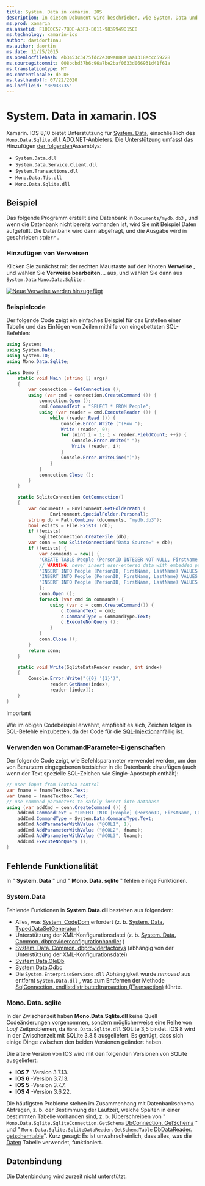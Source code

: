 ```yaml
---
title: System. Data in xamarin. IOS
description: In diesem Dokument wird beschrieben, wie System. Data und Mono.Data.Sqlite.dll verwendet werden, um auf SQLite-Daten in einer xamarin. IOS-Anwendung zuzugreifen.
ms.prod: xamarin
ms.assetid: F10C0C57-7BDE-A3F3-B011-9839949D15C8
ms.technology: xamarin-ios
author: davidortinau
ms.author: daortin
ms.date: 11/25/2015
ms.openlocfilehash: eb3453c3475fdc2e309a888a1aa1318eccc59228
ms.sourcegitcommit: 008bcbd37b6c96a7be2baf0633d066931d41f61a
ms.translationtype: MT
ms.contentlocale: de-DE
ms.lasthandoff: 07/22/2020
ms.locfileid: "86938735"
---
```

# <a name="systemdata-in-xamarinios"></a>System. Data in xamarin. IOS

Xamarin. IOS 8,10 bietet Unterstützung für [System. Data](xref:System.Data), einschließlich des `Mono.Data.Sqlite.dll` ADO.NET-Anbieters. Die Unterstützung umfasst das Hinzufügen [der folgenden](~/cross-platform/internals/available-assemblies.md)Assemblys:

- `System.Data.dll`
- `System.Data.Service.Client.dll`
- `System.Transactions.dll`
- `Mono.Data.Tds.dll`
- `Mono.Data.Sqlite.dll`

<a name="Example"></a>

## <a name="example"></a>Beispiel

Das folgende Programm erstellt eine Datenbank in `Documents/mydb.db3` , und wenn die Datenbank nicht bereits vorhanden ist, wird Sie mit Beispiel Daten aufgefüllt. Die Datenbank wird dann abgefragt, und die Ausgabe wird in geschrieben `stderr` .

### <a name="add-references"></a>Hinzufügen von Verweisen

Klicken Sie zunächst mit der rechten Maustaste auf den Knoten **Verweise** , und wählen Sie **Verweise bearbeiten...** aus, und wählen Sie dann aus `System.Data` `Mono.Data.Sqlite` :

[![Neue Verweise werden hinzugefügt](system.data-images/edit-references-sml.png)](system.data-images/edit-references.png#lightbox)

### <a name="sample-code"></a>Beispielcode

Der folgende Code zeigt ein einfaches Beispiel für das Erstellen einer Tabelle und das Einfügen von Zeilen mithilfe von eingebetteten SQL-Befehlen:

```csharp
using System;
using System.Data;
using System.IO;
using Mono.Data.Sqlite;

class Demo {
    static void Main (string [] args)
    {
        var connection = GetConnection ();
        using (var cmd = connection.CreateCommand ()) {
            connection.Open ();
            cmd.CommandText = "SELECT * FROM People";
            using (var reader = cmd.ExecuteReader ()) {
                while (reader.Read ()) {
                    Console.Error.Write ("(Row ");
                    Write (reader, 0);
                    for (nint i = 1; i < reader.FieldCount; ++i) {
                        Console.Error.Write(" ");
                        Write (reader, i);
                    }
                    Console.Error.WriteLine(")");
                }
            }
            connection.Close ();
        }
    }

    static SqliteConnection GetConnection()
    {
        var documents = Environment.GetFolderPath (
                Environment.SpecialFolder.Personal);
        string db = Path.Combine (documents, "mydb.db3");
        bool exists = File.Exists (db);
        if (!exists)
            SqliteConnection.CreateFile (db);
        var conn = new SqliteConnection("Data Source=" + db);
        if (!exists) {
            var commands = new[] {
            "CREATE TABLE People (PersonID INTEGER NOT NULL, FirstName ntext, LastName ntext)",
            // WARNING: never insert user-entered data with embedded parameter values
            "INSERT INTO People (PersonID, FirstName, LastName) VALUES (1, 'First', 'Last')",
            "INSERT INTO People (PersonID, FirstName, LastName) VALUES (2, 'Dewey', 'Cheatem')",
            "INSERT INTO People (PersonID, FirstName, LastName) VALUES (3, 'And', 'How')",
            };
            conn.Open ();
            foreach (var cmd in commands) {
                using (var c = conn.CreateCommand()) {
                    c.CommandText = cmd;
                    c.CommandType = CommandType.Text;
                    c.ExecuteNonQuery ();
                }
            }
            conn.Close ();
        }
        return conn;
    }

    static void Write(SqliteDataReader reader, int index)
    {
        Console.Error.Write("({0} '{1}')",
                reader.GetName(index),
                reader [index]);
    }
}
```

> [!IMPORTANT]
> Wie im obigen Codebeispiel erwähnt, empfiehlt es sich, Zeichen folgen in SQL-Befehle einzubetten, da der Code für die [SQL-Injektion](https://en.wikipedia.org/wiki/SQL_injection)anfällig ist.

### <a name="using-command-parameters"></a>Verwenden von CommandParameter-Eigenschaften

Der folgende Code zeigt, wie Befehlsparameter verwendet werden, um den von Benutzern eingegebenen textsicher in die Datenbank einzufügen (auch wenn der Text spezielle SQL-Zeichen wie Single-Apostroph enthält):

```csharp
// user input from Textbox control
var fname = fnameTextbox.Text;
var lname = lnameTextbox.Text;
// use command parameters to safely insert into database
using (var addCmd = conn.CreateCommand ()) {
    addCmd.CommandText = "INSERT INTO [People] (PersonID, FirstName, LastName) VALUES (@COL1, @COL2, @COL3)";
    addCmd.CommandType = System.Data.CommandType.Text;
    addCmd.AddParameterWithValue ("@COL1", 1);
    addCmd.AddParameterWithValue ("@COL2", fname);
    addCmd.AddParameterWithValue ("@COL3", lname);
    addCmd.ExecuteNonQuery ();
}
```

<a name="Missing_Functionality"></a>

## <a name="missing-functionality"></a>Fehlende Funktionalität

In " **System. Data** " und " **Mono. Data. sqlite** " fehlen einige Funktionen.

<a name="System.Data"></a>

### <a name="systemdata"></a><legacyBold>System.Data</legacyBold>

Fehlende Funktionen in **System.Data.dll** bestehen aus folgendem:

- Alles, was [System. CodeDom](xref:System.CodeDom) erfordert (z. b.  [System. Data. TypedDataSetGenerator](xref:System.Data.TypedDataSetGenerator) )
- Unterstützung der XML-Konfigurationsdatei (z. b.  [System. Data. Common. dbproviderconfigurationhandler](xref:System.Data.Common.DbProviderConfigurationHandler) )
- [System. Data. Common. dbproviderfactorys](xref:System.Data.Common.DbProviderFactories) (abhängig von der Unterstützung der XML-Konfigurationsdatei)
- [System.Data.OleDb](xref:System.Data.OleDb)
- [System.Data.Odbc](xref:System.Data.Odbc)
- Die `System.EnterpriseServices.dll` Abhängigkeit wurde *removed* aus entfernt `System.Data.dll` , was zum Entfernen der Methode [SqlConnection. endlistdistributedtransaction (ITransaction)](xref:System.Data.SqlClient.SqlConnection.EnlistDistributedTransaction*) führte.

<a name="Mono.Data.Sqlite"></a>

### <a name="monodatasqlite"></a>Mono. Data. sqlite

In der Zwischenzeit haben **Mono.Data.Sqlite.dll** keine Quell Codeänderungen vorgenommen, sondern möglicherweise eine Reihe von *Lauf* Zeitproblemen, da `Mono.Data.Sqlite.dll` SQLite 3,5 bindet. IOS 8 wird in der Zwischenzeit mit SQLite 3.8.5 ausgeliefert. Es genügt, dass sich einige Dinge zwischen den beiden Versionen geändert haben.

Die ältere Version von IOS wird mit den folgenden Versionen von SQLite ausgeliefert:

- **IOS 7** -Version 3.7.13.
- **IOS 6** -Version 3.7.13.
- **IOS 5** -Version 3.7.7.
- **IOS 4** -Version 3.6.22.

Die häufigsten Probleme stehen im Zusammenhang mit Datenbankschema Abfragen, z. b. der Bestimmung der Laufzeit, welche Spalten in einer bestimmten Tabelle vorhanden sind, z. b. (Überschreiben von " `Mono.Data.Sqlite.SqliteConnection.GetSchema` [DbConnection. GetSchema](xref:System.Data.Common.DbConnection.GetSchema) " und " `Mono.Data.Sqlite.SqliteDataReader.GetSchemaTable` [DbDataReader. getschemtable](xref:System.Data.Common.DbDataReader.GetSchemaTable)". Kurz gesagt: Es ist unwahrscheinlich, dass alles, was die [Daten](xref:System.Data.DataTable) Tabelle verwendet, funktioniert.

<a name="Data_Binding"></a>

## <a name="data-binding"></a>Datenbindung

Die Datenbindung wird zurzeit nicht unterstützt.
